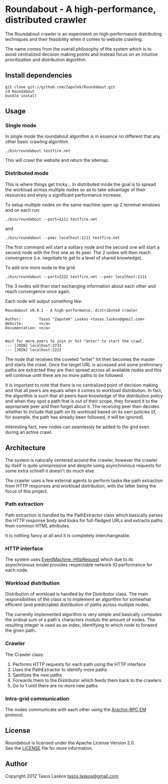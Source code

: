 # Roundabout - A high-performance, distributed crawler

The Roundabout crawler is an experiment on high-performance distributing techniques and their feasibility
when it comes to website crawling.

The name comes from the overall philosophy of the system which is to avoid centralized
decision making points and instead focus on an intuitive prioritization and distribution algorithm.

## Install dependencies

    git clone git://github.com/Zapotek/Roundabout.git
    cd Roundabout
    bundle install

## Usage

### Single mode

In single mode the roundabout algorithm is in essence no different that any other basic crawling algorithm.

    ./bin/roundabout testfire.net

This will crawl the website and return the sitemap.

### Distributed mode

This is where things get tricky...
In distributed mode the goal is to spread the workload across multiple nodes
so as to take advantage of their resources and enjoy a significant performance increase.

To setup multiple nodes on the same machine open up 2 terminal windows and on each run:

    ./bin/roundabout --port=1111 testfire.net

and

    ./bin/roundabout --peer localhost:1111 testfire.net

The first command will start a solitary node and the second one will start a second
node with the first one as its peer.
The 2 nodes will then reach convergence (i.e. negotiate to get to a level of shared knowledge).

To add one more node to the grid:

    ./bin/roundabout --port=2222 testfire.net --peer localhost:1111

The 3 nodes will then start exchanging information about each other and reach convergence once again.

Each node will output something like:

    Roundabout v0.0.1 - A high-performance, distributed crawler

    Author:        Tasos "Zapotek" Laskos <tasos.laskos@gmail.com>
    Website:       <n/a>
    Documentation: <n/a>


    Wait for more peers to join or hit "enter" to start the crawl.
    --- [JOIN] localhost:3733
    --- [JOIN] localhost:2222

The node that receives the coveted "enter" hit then becomes the master and starts
the crawl. Once the target URL is accessed and some preliminary paths are extracted
they are then spread across all available nodes and this will continue until
there are no more paths to be followed.

It is important to note that there is no centralized point of decision making and
that all peers are equals when it comes to workload distribution.
In fact, the algorithm is such that all peers have knowledge of the distribution
policy and when they spot a path that is out of their scope, they forward it to
the appropriate peer and then forget about it.
The receiving peer then decides whether to include that path on its workload
based on its own policies (if, for example, the path has already been followed, it will be ignored).

Interesting fact, new nodes can seamlessly be added to the grid even during an active crawl.

## Architecture

The system is naturally centered around the crawler, however the crawler by itself is
quite unimpressive and despite using asynchronous requests for some extra schnell
it doesn't do much else.

The crawler uses a few external agents to perform tasks like path extraction from
HTTP responses and workload distribution, with the latter being the focus of this project.

### Path extraction

Path extraction is handled by the PathExtractor class which basically parses the
HTTP response body and looks for full-fledged URLs and extracts paths from common
HTML attributes.

It is nothing fancy at all and it is completely interchangeable.

### HTTP interface

The system uses [EventMachine::HttpRequest](https://github.com/igrigorik/em-http-request) which due to its asynchronous model provides
respectable network IO performance for each node.

### Workload distribution

Distribution of workload is handled by the Distributor class.
The main responsibilities of the class is to implement an algorithm for somewhat
efficient (and predictable) distribution of paths across multiple nodes.

The currently implemented algorithm is very simple and basically computes the
ordinal sum of a path's characters modulo the amount of nodes.
The resulting integer is used as an index, identifying to which node to forward
the given path.

### Crawler

The Crawler class:

1. Performs HTTP requests for each path using the HTTP interface
2. Uses the PathExtractor to identify more paths
3. Sanitizes the new paths
4. Forwards them to the Distributor which feeds them back to the crawlers
5. Go to 1 until there are no more new paths

### Intra-grid communication

The nodes communicate with each other using the [Arachni-RPC EM](https://github.com/Arachni/arachni-rpc-em) protocol.

## License
Roundabout is licensed under the Apache License Version 2.0.<br/>
See the [LICENSE](file.LICENSE.html) file for more information.


## Author
Copyright 2012 Tasos Laskos <tasos.laskos@gmail.com>
